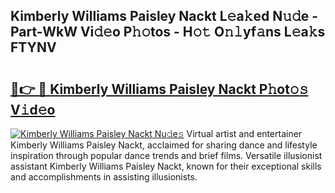 ## Kimberly Williams Paisley Nackt L𝚎a𝚔ed N𝚞𝚍e - Part-WkW Vi𝚍𝚎o P𝚑𝚘tos - H𝚘𝚝 O𝚗𝚕yf𝚊ns L𝚎a𝚔s FTYNV

# <h2><a href="http://kfd9qa.oniu.top/?m=Kimberly+Williams+Paisley+Nackt">🔗👉 🔴 Kimberly Williams Paisley Nackt P𝚑ot𝚘𝚜 V𝚒d𝚎o</a></h2>

[![Kimberly Williams Paisley Nackt Nu𝚍e𝚜](https://i.imgur.com/0qMVB7G.gif)](http://kfd9qa.oniu.top/?m=Kimberly+Williams+Paisley+Nackt)
Virtual artist and entertainer Kimberly Williams Paisley Nackt, acclaimed for sharing dance and lifestyle inspiration through popular dance trends and brief films. Versatile illusionist assistant Kimberly Williams Paisley Nackt, known for their exceptional skills and accomplishments in assisting illusionists.  
